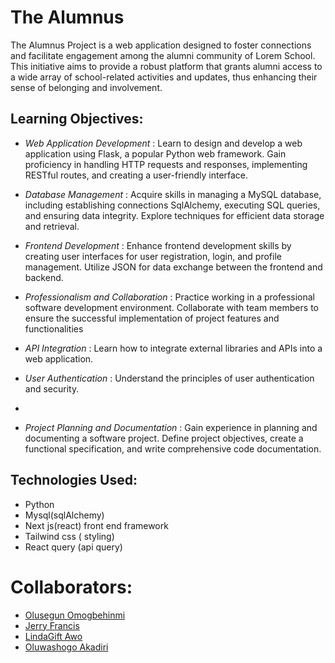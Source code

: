 # The Alumnus

The Alumnus Project is a web application designed to foster connections and facilitate engagement among the alumni community of Lorem School. This initiative aims to provide a robust platform that grants alumni access to a wide array of school-related activities and updates, thus enhancing their sense of belonging and involvement.

## Learning Objectives:

- *Web Application Development* : Learn to design and develop a web application using Flask, a popular Python web framework. Gain proficiency in handling HTTP requests and responses, implementing RESTful routes, and creating a user-friendly interface.

- *Database Management* : Acquire skills in managing a MySQL database, including establishing connections SqlAlchemy, executing SQL queries, and ensuring data integrity. Explore techniques for efficient data storage and retrieval.

- *Frontend Development* : Enhance frontend development skills by creating user interfaces for user registration, login, and profile management. Utilize JSON for data exchange between the frontend and backend.

- *Professionalism and Collaboration* : Practice working in a professional software development environment. Collaborate with team members to ensure the successful implementation of project features and functionalities

- *API Integration* : Learn how to integrate external libraries and APIs into a web application.

- *User Authentication* : Understand the principles of user authentication and security.
- 
- *Project Planning and Documentation* : Gain experience in planning and documenting a software project. Define project objectives, create a functional specification, and write comprehensive code documentation.

## Technologies Used:

- Python
- Mysql(sqlAlchemy)
- Next js(react) front end framework
- Tailwind css ( styling)
- React query (api query)


# Collaborators:

- [Olusegun Omogbehinmi](https://github.com/CodewithSegNet)
- [Jerry Francis](https://github.com/Jerrydev01)
- [LindaGift Awo](https://github.com/Linda-Gift)
- [Oluwashogo Akadiri](https://github.com/ShogoMark)
